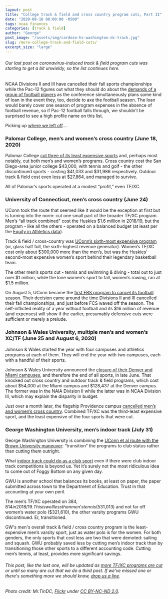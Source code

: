 ```yaml
---
layout: post
title: "College track & field and cross country program cuts, Part II"
date: "2020-08-10 08:00:00 -0500"
tags: ncaa finances
categories: [track & field]
author: "George"
post_image: "/assets/img/cardozo-hs-washington-dc-track.jpg"
slug: /more-college-track-and-field-cuts/
excerpt_size: "large"
---
```


<h6>Our last post on coronavirus-induced track & field program cuts was starting to get a bit unwieldy, so the list continues here.</h6>

NCAA Divisions II and III have cancelled their fall sports championships while the Pac-12 figures out what they should do about the [demands of a group of football players](https://nalathletics.com/blog/2020/08/04/pac-12-track-and-field-football-player-demands) as the conference simultaneously plans some kind of loan in the event they, too, decide to axe the football season. The loan would barely cover one season of program expenses in the absence of football revenue, so if Pac-12 football falls through, we shouldn’t be surprised to see a high profile name on this list.

Picking up [where we left off](https://nalathletics.com/blog/2020/06/01/collegiate-track-and-field-cuts)….

### Palomar College, men’s and women’s cross country (June 18, 2020)

Palomar College [cut three of its least expensive sports](https://www.sandiegouniontribune.com/sports/college/story/2020-06-18/palomar-community-college-jc-cuts-sports-golf-tennis-cross-country-bond-measure-mark-wiebe) and, perhaps most notably, cut both men’s and women’s programs. Cross country cost the San Diego-area junior college $43,000, with tennis and golf - the other discontinued sports - costing $41,033 and $31,986 respectively. Outdoor track & field cost even less at $27,864, and managed to survive.

All of Palomar’s sports operated at a modest “profit,” even TF/XC.

### University of Connecticut, men’s cross country (June 24)

UConn took the route that seemed like it would be the exception at first but is turning into the norm: cut one small part of the broader TF/XC program. Men’s “all track combined" cost the Huskies $1.6 million in 2018/19, but the program - like all the others - operated on a balanced budget (at least per the [Equity in Athletics data](https://ope.ed.gov/athletics/#/)).

Track & field / cross-country was [UConn’s sixth-most expensive program](https://www.courant.com/sports/college/hc-sp-uconn-athletics-budget-cuts-20200625-20200624-34hbdod3a5ck7fekotouzwqmta-story.html) (or, glass half full, the sixth-highest revenue generator). Women’s TF/XC cost only about $300,000 more than the men’s, but was the Huskies’ second-most expensive women’s sport behind their legendary basketball team.

The other men’s sports cut - tennis and swimming & diving - total out to just over $1 million, while the lone women’s sport to fall, women’s rowing, ran at $1.5 million.

On August 5, UConn became the [first FBS program to cancel its football](https://www.foxsports.com/stories/college-football/uconn-cancels-2020-football-season) season. Their decision came around the time Divisions II and III cancelled their fall championships, and just before FCS waved off the season. The self-inflicted reality of a year without football and its $16 million of revenue (and expenses) will show if the earlier, presumably defensive cuts were sufficient or merely a prelude.

### Johnson & Wales University, multiple men’s and women’s XC/TF (June 25 and August 6, 2020)

Johnson & Wales started the year with four campuses and athletics programs at each of them. They will end the year with two campuses, each with a handful of their sports.

Johnson & Wales University announced the [closure of their Denver and Miami campuses](https://www.jwu.edu/sustainablefuture), and therefore the end of all sports, in late June. That knocked out cross country and outdoor track & field programs, which cost about $54,000 at the Miami campus and $128,437 at the Denver campus. The former was in the NAIA Division II while the latter was in NCAA Division III, which may explain the disparity in budget.

Just over a month later, the flagship Providence campus [cancelled men’s and women’s cross country](https://www.abc6.com/johnson-wales-discontinues-eight-athletic-programs/). Combined TF/XC was the third-least expensive sport, and the least expensive of the four sports that were cut.

### George Washington University, men’s indoor track (July 31)

George Washington University is combining the [UConn et al route with the Brown University maneuver](https://nalathletics.com/blog/2020/06/01/collegiate-track-and-field-cuts): “transition” the programs to club status rather than cutting them outright.

What [indoor track could do as a club sport](https://www.washingtonian.com/2020/07/31/george-washington-university-cuts-7-athletic-programs-citing-pandemic/) even if there were club indoor track competitions is beyond us. Yet it’s surely not the most ridiculous idea to come out of Foggy Bottom on any given day.

GWU is another school that balances its books, at least on paper, the paper submitted across town to the Department of Education. Trust in that accounting at your own peril.

The men’s TF/XC operated on $384,814 in 2018/19. This is well less than men’s tennis ($531,013) and not far off women’s water polo ($321,610), the other varsity programs GWU discontinued. Er, transitioned.

GW's men's overall track & field / cross country program is the least-expensive men’s varsity sport, just as water polo is for the women. For both genders, the only sports that cost less are two that were demoted: sailing and squash. GWU probably saved less by cutting men’s indoor track than by transitioning those other sports to a different accounting code. Cutting men’s tennis, at least, provides more significant savings.

<h6>This post, like the last one, will be updated as <a href="https://nalathletics.com/blog/2020/06/01/collegiate-track-and-field-cuts">more TF/XC programs are cut</a> or until so many are cut that we do a third post. If we've missed one or there's something more we should know, <a href="mailto:george@nalathletics.com">drop us a line</a>.</h6>

<em>Photo credit: Mr.TinDC, [Flickr](https://flic.kr/p/bUu1Jm) under [CC BY-NC-ND 2.0](https://creativecommons.org/licenses/by-nc-nd/2.0/).</em>
